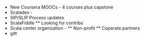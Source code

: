 * New Coursera MOOCs - 4 courses plus capstone
* Scaladex - 
* SIP/SLIP Process updates
* ScalaFiddle 
** Looking for contribs
* Scala center organization -
** Non-profit
** Coperate partners
* gitt